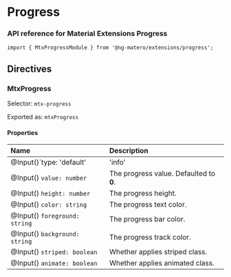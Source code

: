 # Progress

### API reference for Material Extensions Progress

`import { MtxProgressModule } from '@ng-matero/extensions/progress';`

## Directives

### MtxProgress

Selector: `mtx-progress`

Exported as: `mtxProgress`

#### **Properties**

| **Name** | Description |
| :--- | :--- |
| @Input\(\)`type: 'default' | 'info' | 'success' | 'warning' | 'danger'` | The progress types. Defaulted to **info**. |
| @Input\(\) `value: number` | The progress value. Defaulted to **0**. |
| @Input\(\) `height: number` | The progress height. |
| @Input\(\) `color: string` | The progress text color. |
| @Input\(\) `foreground: string` | The progress bar color. |
| @Input\(\) `background: string` | The progress track color. |
| @Input\(\) `striped: boolean` | Whether applies striped class. |
| @Input\(\) `animate: boolean` | Whether applies animated class. |


